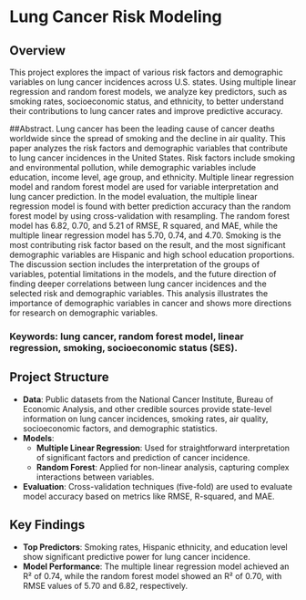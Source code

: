 # Lung Cancer Risk Modeling

## Overview
This project explores the impact of various risk factors and demographic variables on lung cancer incidences across U.S. states. Using multiple linear regression and random forest models, we analyze key predictors, such as smoking rates, socioeconomic status, and ethnicity, to better understand their contributions to lung cancer rates and improve predictive accuracy.

##Abstract. 
Lung cancer has been the leading cause of cancer deaths worldwide since the spread of smoking and the decline in air quality. This paper analyzes the risk factors and demographic variables that contribute to lung cancer incidences in the United States. Risk factors include smoking and environmental pollution, while demographic variables include education, income level, age group, and ethnicity. Multiple linear regression model and random forest model are used for variable interpretation and lung cancer prediction. In the model evaluation, the multiple linear regression model is found with better prediction accuracy than the random forest model by using cross-validation with resampling. The random forest model has 6.82, 0.70, and 5.21 of RMSE, R squared, and MAE, while the multiple linear regression model has 5.70,  0.74, and 4.70. Smoking is the most contributing risk factor based on the result, and the most significant demographic variables are Hispanic and high school education proportions. The discussion section includes the interpretation of the groups of variables, potential limitations in the models, and the future direction of finding deeper correlations between lung cancer incidences and the selected risk and demographic variables. This analysis illustrates the importance of demographic variables in cancer and shows more directions for research on demographic variables.

### Keywords: lung cancer, random forest model, linear regression, smoking, socioeconomic status (SES).


## Project Structure
- **Data**: Public datasets from the National Cancer Institute, Bureau of Economic Analysis, and other credible sources provide state-level information on lung cancer incidences, smoking rates, air quality, socioeconomic factors, and demographic statistics.
- **Models**: 
  - **Multiple Linear Regression**: Used for straightforward interpretation of significant factors and prediction of cancer incidence.
  - **Random Forest**: Applied for non-linear analysis, capturing complex interactions between variables.
- **Evaluation**: Cross-validation techniques (five-fold) are used to evaluate model accuracy based on metrics like RMSE, R-squared, and MAE.

## Key Findings
- **Top Predictors**: Smoking rates, Hispanic ethnicity, and education level show significant predictive power for lung cancer incidence.
- **Model Performance**: The multiple linear regression model achieved an R² of 0.74, while the random forest model showed an R² of 0.70, with RMSE values of 5.70 and 6.82, respectively.

